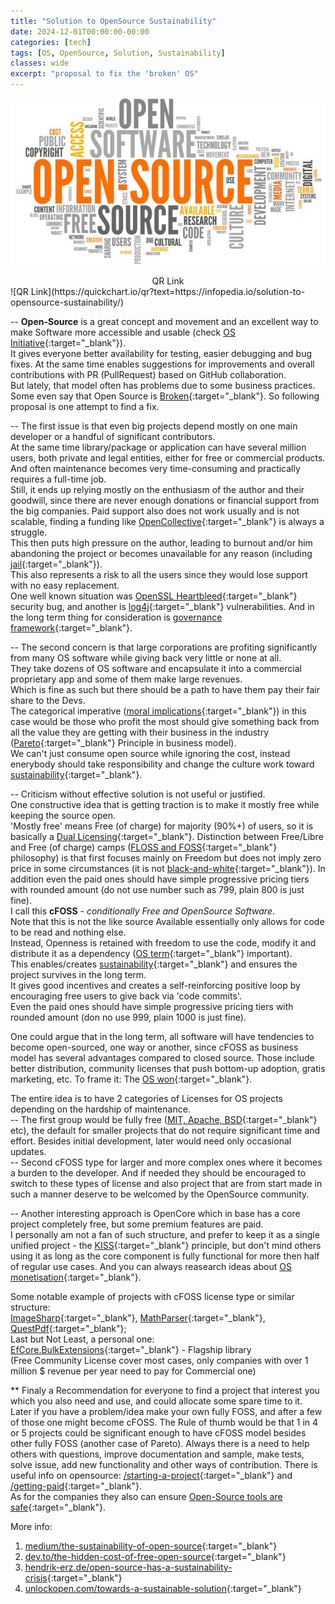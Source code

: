 ```yaml
---
title: "Solution to OpenSource Sustainability"
date: 2024-12-01T00:00:00-00:00
categories: [tech]
tags: [OS, OpenSource, Solution, Sustainability]
classes: wide
excerpt: "proposal to fix the 'broken' OS"
---
```


![/solution-to-opensource-sustainability](https://raw.githubusercontent.com/borisdj/borisdj.github.io/main/assets/images/solution-to-opensource-sustainability/OS.jpg)

<center>QR Link</center>
![QR Link](https://quickchart.io/qr?text=https://infopedia.io/solution-to-opensource-sustainability/)

-- **Open-Source** is a great concept and movement and an excellent way to make Software more accessible and usable (check [OS Initiative](https://opensource.org/){:target="_blank"}).  
It gives everyone better availability for testing, easier debugging and bug fixes. At the same time enables suggestions for improvements and overall contributions with PR (PullRequest) based on GitHub collaboration.  
But lately, that model often has problems due to some business practices. Some even say that Open Source is [Broken](https://www.forbes.com/sites/adrianbridgwater/2019/11/11/is-open-source-broken/?sh=18721f5fd560){:target="_blank"}. So following proposal is one attempt to find a fix.  

-- The first issue is that even big projects depend mostly on one main developer or a handful of significant contributors.  
At the same time library/package or application can have several million users, both private and legal entities, either for free or commercial products.  
And often maintenance becomes very time-consuming and practically requires a full-time job.  
Still, it ends up relying mostly on the enthusiasm of the author and their goodwill, since there are never enough donations or financial support from the big companies. Paid support also does not work usually and is not scalable, finding a funding like [OpenCollective](https://blog.opencollective.com/funds-for-open-source/){:target="_blank"} is always a struggle.  
This then puts high pressure on the author, leading to burnout and/or him abandoning the project or becomes unavailable for any reason (including [jail](https://www.theregister.com/2023/02/15/corejs_russia_open_source/){:target="_blank"}).  
This also represents a risk to all the users since they would lose support with no easy replacement.  
One well known situation was [OpenSSL Heartbleed](https://heartbleed.com/){:target="_blank"} security bug, and another is [log4j](https://medium.com/readme/ghosts-of-log4j-open-source-vulnerabilities-confound-software-developers-e81b931560){:target="_blank"} vulnerabilities. 
And in the long term thing for consideration is [governance framework](https://stackoverflow.blog/2020/09/09/open-source-governance-benevolent-dictator-or-decision-by-committee/){:target="_blank"}.

-- The second concern is that large corporations are profiting significantly from many OS software while giving back very little or none at all.  
They take dozens of OS software and encapsulate it into a commercial proprietary app and some of them make large revenues.  
Which is fine as such but there should be a path to have them pay their fair share to the Devs.  
The categorical imperative ([moral implications](https://dev.to/degoodmanwilson/open-source-is-broken-g60){:target="_blank"}) in this case would be those who profit the most should give something back from all the value they are getting with their business in the industry ([Pareto](https://en.wikipedia.org/wiki/Pareto_principle){:target="_blank"} Principle in business model).  
We can't just consume open source while ignoring the cost, instead enerybody should take responsibility and change the culture work toward [sustainability](https://techcrunch.com/2018/06/23/open-source-sustainability/){:target="_blank"}.

-- Criticism without effective solution is not useful or justified.  
One constructive idea that is getting traction is to make it mostly free while keeping the source open.  
'Mostly free' means Free (of charge) for majority (90%+) of users, so it is basically a [Dual Licensing](https://duallicensing.com/){:target="_blank"}.
Distinction between Free/Libre and Free (of charge) camps ([FLOSS and FOSS](https://www.gnu.org/philosophy/floss-and-foss.en.html){:target="_blank"} philosophy) is that first focuses mainly on Freedom but does not imply zero price in some circumstances (it is not [black-and-white](https://nadh.in/blog/open-source-is-not-broken/){:target="_blank"}).
In addition even the paid ones should have simple progressive pricing tiers with rounded amount (do not use number such as 799, plain 800 is just fine).  
I call this **cFOSS** - *conditionally Free and OpenSource Software*.  
Note that this is not the like source Available essentially only allows for code to be read and nothing else.  
Instead, Openness is retained with freedom to use the code, modify it and distribute it as a dependency ([OS term](https://danb.me/blog/why-open-source-term-is-important/){:target="_blank"} important).  
This enables/creates [sustainability](https://thenewstack.io/this-week-in-programming-a-manifesto-for-sustainable-open-source-development/){:target="_blank"} and ensures the project survives in the long term.  
It gives good incentives and creates a self-reinforcing positive loop by encouraging free users to give back via 'code commits'.  
Even the paid ones should have simple progressive pricing tiers with rounded amount (don no use 999, plain 1000 is just fine).  

One could argue that in the long term, all software will have tendencies to become open-sourced, one way or another, since cFOSS as business model has several advantages compared to closed source. Those include better distribution, community licenses that push bottom-up adoption, gratis marketing, etc. To frame it: The [OS won](https://aaronstannard.com/sustainable-open-source-software/){:target="_blank"}.

The entire idea is to have 2 categories of Licenses for OS projects depending on the hardship of maintenance.  
-- The first group would be fully free ([MIT, Apache, BSD](https://opensource.stackexchange.com/questions/11109/what-are-the-practical-differences-between-mit-apache-and-bsd-licenses){:target="_blank"} etc), the default for smaller projects that do not require significant time and effort. Besides initial development, later would need only occasional updates.  
-- Second cFOSS type for larger and more complex ones where it becomes a burden to the developer. And if needed they should be encouraged to switch to these types of license and also project that are from start made in such a manner deserve to be welcomed by the OpenSource community.  

-- Another interesting approach is OpenCore which in base has a core project completely free, but some premium features are paid.  
I personally am not a fan of such structure, and prefer to keep it as a single unified project - the [KISS](https://en.wikipedia.org/wiki/KISS_principle){:target="_blank"} principle, but don't mind others using it as long as the core component is fully functional for more then half of regular use cases.
And you can always reasearch ideas about [OS monetisation](https://www.scaleway.com/en/blog/how-to-monetize-your-open-source-project/){:target="_blank"}.

Some notable example of projects with cFOSS license type or similar structure:  
[ImageSharp](https://github.com/SixLabors/ImageSharp){:target="_blank"}, [MathParser](https://github.com/mariuszgromada/MathParser.org-mXparser){:target="_blank"}, [QuestPdf](https://www.questpdf.com/){:target="_blank"};  
Last but Not Least, a personal one: [EfCore.BulkExtensions](https://github.com/borisdj/EFCore.BulkExtensions){:target="_blank"} - Flagship library  
(Free Community License cover most cases, only companies with over 1 million $ revenue per year need to pay for Commercial one)

** Finaly a Recommendation for everyone to find a project that interest you which you also need and use, and could allocate some spare time to it.
Later if you have a problem/idea make your own fully FOSS, and after a few of those one might become cFOSS.
The Rule of thumb would be that 1 in 4 or 5 projects could be significant enough to have cFOSS model besides other fully FOSS (another case of Pareto).
Always there is a need to help others with questions, improve documentation and sample, make tests, solve issue, add new functionality and other ways of contribution. There is useful info on opensource: [/starting-a-project](https://opensource.guide/starting-a-project/){:target="_blank"} and [/getting-paid](https://opensource.guide/getting-paid/){:target="_blank"}.  
As for the companies they also can ensure [Open-Source tools are safe](https://www.forbes.com/councils/forbestechcouncil/2022/05/10/12-ways-companies-can-ensure-open-source-tools-are-safe-and-sustainable/){:target="_blank"}.

More info:
1. [medium/the-sustainability-of-open-source](https://goldglovecb.medium.com/the-sustainability-of-open-source-7ec0390f58e8){:target="_blank"}  
2. [dev.to/the-hidden-cost-of-free-open-source](https://dev.to/opensauced/the-hidden-cost-of-free-why-open-source-sustainability-matters-1jk7){:target="_blank"}  
3. [hendrik-erz.de/open-source-has-a-sustainability-crisis](https://hendrik-erz.de/post/open-source-has-a-sustainability-crisis){:target="_blank"}  
4. [unlockopen.com/towards-a-sustainable-solution](https://speaking.unlockopen.com/5JrQdv/towards-a-sustainable-solution-to-open-source-sustainability){:target="_blank"}  

